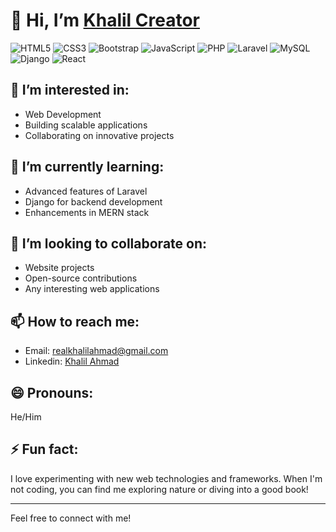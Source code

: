 # 👋 Hi, I’m [Khalil Creator](https://github.com/khalilcreator)

![HTML5](https://img.shields.io/badge/HTML5-E34F26?style=flat&logo=html5&logoColor=white)
![CSS3](https://img.shields.io/badge/CSS3-1572B6?style=flat&logo=css3&logoColor=white)
![Bootstrap](https://img.shields.io/badge/Bootstrap-563D7C?style=flat&logo=bootstrap&logoColor=white)
![JavaScript](https://img.shields.io/badge/JavaScript-F7DF1E?style=flat&logo=javascript&logoColor=black) 
![PHP](https://img.shields.io/badge/PHP-777BB4?style=flat&logo=php&logoColor=white)
![Laravel](https://img.shields.io/badge/Laravel-EF3E00?style=flat&logo=laravel&logoColor=white)
![MySQL](https://img.shields.io/badge/MySQL-005C84?style=flat&logo=mysql&logoColor=white)
![Django](https://img.shields.io/badge/Django-092E20?style=flat&logo=django&logoColor=green)
![React](https://img.shields.io/badge/React-61DAFB?style=flat&logo=react&logoColor=black)

## 👀 I’m interested in:
- Web Development
- Building scalable applications
- Collaborating on innovative projects

## 🌱 I’m currently learning:
- Advanced features of Laravel
- Django for backend development
- Enhancements in MERN stack

## 💞️ I’m looking to collaborate on:
- Website projects
- Open-source contributions
- Any interesting web applications

## 📫 How to reach me:
- Email: [realkhalilahmad@gmail.com](mailto:realkhalilahmad@gmail.com)
- Linkedin: [Khalil Ahmad](https://www.linkedin.com/in/khalil-ahmad-19a2a5257/)

## 😄 Pronouns: 
He/Him

## ⚡ Fun fact:
I love experimenting with new web technologies and frameworks. When I'm not coding, you can find me exploring nature or diving into a good book!

---

Feel free to connect with me!

